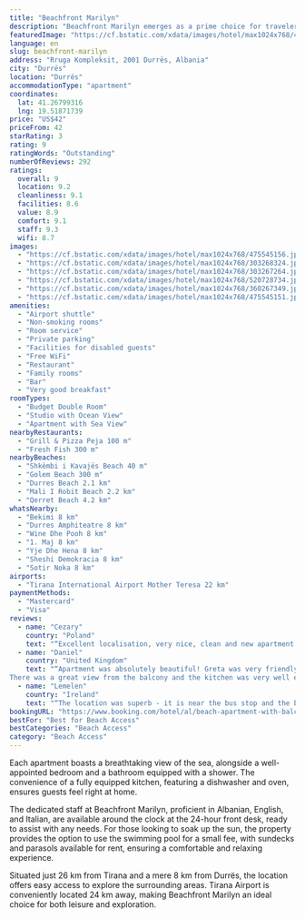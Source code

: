 ```yaml
---
title: "Beachfront Marilyn"
description: "Beachfront Marilyn emerges as a prime choice for travelers seeking a serene getaway on Durres Golem Long Beach, offering air-conditioned accommodations complete with a balcony and complimentary WiFi access."
featuredImage: "https://cf.bstatic.com/xdata/images/hotel/max1024x768/475545156.jpg?k=48956baf0d3ef9655c12daa769283738cf7f20a22668d326a4877ef7f0fbb88c&o=&hp=1"
language: en
slug: beachfront-marilyn
address: "Rruga Kompleksit, 2001 Durrës, Albania"
city: "Durrës"
location: "Durrës"
accommodationType: "apartment"
coordinates:
  lat: 41.26799316
  lng: 19.51871739
price: "US$42"
priceFrom: 42
starRating: 3
rating: 9
ratingWords: "Outstanding"
numberOfReviews: 292
ratings:
  overall: 9
  location: 9.2
  cleanliness: 9.1
  facilities: 8.6
  value: 8.9
  comfort: 9.1
  staff: 9.3
  wifi: 8.7
images:
  - "https://cf.bstatic.com/xdata/images/hotel/max1024x768/475545156.jpg?k=48956baf0d3ef9655c12daa769283738cf7f20a22668d326a4877ef7f0fbb88c&o=&hp=1"
  - "https://cf.bstatic.com/xdata/images/hotel/max1024x768/303268324.jpg?k=82da342666d47edac3ed55f402a57d3bac75796ab9013f720e483488198844f2&o=&hp=1"
  - "https://cf.bstatic.com/xdata/images/hotel/max1024x768/303267264.jpg?k=75b9b2d24c709f5771b450490ee5bdd60273b958131fb486ef1c5eaff108c582&o=&hp=1"
  - "https://cf.bstatic.com/xdata/images/hotel/max1024x768/520728734.jpg?k=8be507920ec66cda4d388ab4ae59d6525f4f47b79821a285a44bd5b4cd7d48a3&o=&hp=1"
  - "https://cf.bstatic.com/xdata/images/hotel/max1024x768/360267349.jpg?k=621e383893f53acd946afa9477af14909a6eb92ae5eb9f23631323272ec7111a&o=&hp=1"
  - "https://cf.bstatic.com/xdata/images/hotel/max1024x768/475545151.jpg?k=2e780e1ed40dcea636179ed5cb18b113d10c55f5a9c4faad7b8cbeab13ae4ca6&o=&hp=1"
amenities:
  - "Airport shuttle"
  - "Non-smoking rooms"
  - "Room service"
  - "Private parking"
  - "Facilities for disabled guests"
  - "Free WiFi"
  - "Restaurant"
  - "Family rooms"
  - "Bar"
  - "Very good breakfast"
roomTypes:
  - "Budget Double Room"
  - "Studio with Ocean View"
  - "Apartment with Sea View"
nearbyRestaurants:
  - "Grill & Pizza Peja 100 m"
  - "Fresh Fish 300 m"
nearbyBeaches:
  - "Shkëmbi i Kavajës Beach 40 m"
  - "Golem Beach 300 m"
  - "Durres Beach 2.1 km"
  - "Mali I Robit Beach 2.2 km"
  - "Qerret Beach 4.2 km"
whatsNearby:
  - "Bekimi 8 km"
  - "Durres Amphiteatre 8 km"
  - "Wine Dhe Pooh 8 km"
  - "1. Maj 8 km"
  - "Yje Dhe Hena 8 km"
  - "Sheshi Demokracia 8 km"
  - "Sotir Noka 8 km"
airports:
  - "Tirana International Airport Mother Teresa 22 km"
paymentMethods:
  - "Mastercard"
  - "Visa"
reviews:
  - name: "Cezary"
    country: "Poland"
    text: "“Excellent localisation, very nice, clean and new apartment with awesome view on the sea. Personel very supportive with Greta on the top. Keep going 👍”"
  - name: "Daniel"
    country: "United Kingdom"
    text: "“Apartment was absolutely beautiful! Greta was very friendly and helpful also.
There was a great view from the balcony and the kitchen was very well equipped as well.”"
  - name: "Lemelen"
    country: "Ireland"
    text: "“The location was superb - it is near the bus stop and the beach is literally 2 minutes away including going down the elevator. There are local convenience stores just beside the building. The price is well worth it considering the view from the...”"
bookingURL: "https://www.booking.com/hotel/al/beach-apartment-with-balcony-and-fantastic-view.en-gb.html?aid=8035640"
bestFor: "Best for Beach Access"
bestCategories: "Beach Access"
category: "Beach Access"
---
```


Each apartment boasts a breathtaking view of the sea, alongside a well-appointed bedroom and a bathroom equipped with a shower. The convenience of a fully equipped kitchen, featuring a dishwasher and oven, ensures guests feel right at home.

The dedicated staff at Beachfront Marilyn, proficient in Albanian, English, and Italian, are available around the clock at the 24-hour front desk, ready to assist with any needs. For those looking to soak up the sun, the property provides the option to use the swimming pool for a small fee, with sundecks and parasols available for rent, ensuring a comfortable and relaxing experience.

Situated just 26 km from Tirana and a mere 8 km from Durrës, the location offers easy access to explore the surrounding areas. Tirana Airport is conveniently located 24 km away, making Beachfront Marilyn an ideal choice for both leisure and exploration.